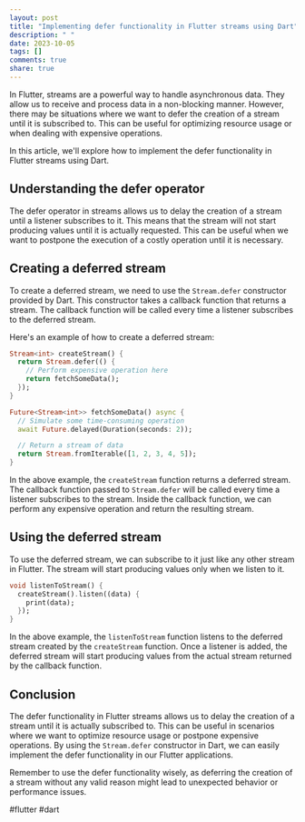 ```yaml
---
layout: post
title: "Implementing defer functionality in Flutter streams using Dart"
description: " "
date: 2023-10-05
tags: []
comments: true
share: true
---
```


In Flutter, streams are a powerful way to handle asynchronous data. They allow us to receive and process data in a non-blocking manner. However, there may be situations where we want to defer the creation of a stream until it is subscribed to. This can be useful for optimizing resource usage or when dealing with expensive operations.

In this article, we'll explore how to implement the defer functionality in Flutter streams using Dart.

## Understanding the defer operator

The defer operator in streams allows us to delay the creation of a stream until a listener subscribes to it. This means that the stream will not start producing values until it is actually requested. This can be useful when we want to postpone the execution of a costly operation until it is necessary.

## Creating a deferred stream

To create a deferred stream, we need to use the `Stream.defer` constructor provided by Dart. This constructor takes a callback function that returns a stream. The callback function will be called every time a listener subscribes to the deferred stream.

Here's an example of how to create a deferred stream:

```dart
Stream<int> createStream() {
  return Stream.defer(() {
    // Perform expensive operation here
    return fetchSomeData();
  });
}

Future<Stream<int>> fetchSomeData() async {
  // Simulate some time-consuming operation
  await Future.delayed(Duration(seconds: 2));

  // Return a stream of data
  return Stream.fromIterable([1, 2, 3, 4, 5]);
}
```

In the above example, the `createStream` function returns a deferred stream. The callback function passed to `Stream.defer` will be called every time a listener subscribes to the stream. Inside the callback function, we can perform any expensive operation and return the resulting stream.

## Using the deferred stream

To use the deferred stream, we can subscribe to it just like any other stream in Flutter. The stream will start producing values only when we listen to it.

```dart
void listenToStream() {
  createStream().listen((data) {
    print(data);
  });
}
```

In the above example, the `listenToStream` function listens to the deferred stream created by the `createStream` function. Once a listener is added, the deferred stream will start producing values from the actual stream returned by the callback function.

## Conclusion

The defer functionality in Flutter streams allows us to delay the creation of a stream until it is actually subscribed to. This can be useful in scenarios where we want to optimize resource usage or postpone expensive operations. By using the `Stream.defer` constructor in Dart, we can easily implement the defer functionality in our Flutter applications.

Remember to use the defer functionality wisely, as deferring the creation of a stream without any valid reason might lead to unexpected behavior or performance issues.

#flutter #dart